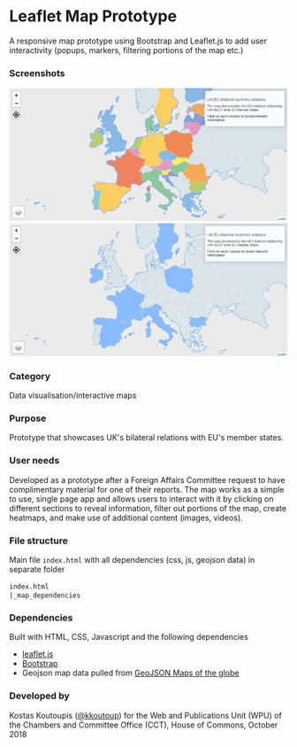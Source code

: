 # Leaflet Map Prototype
A responsive map prototype using Bootstrap and Leaflet.js to add user interactivity (popups, markers, filtering portions of the map etc.)

### Screenshots
![screenshot-1](/screenshots/screenshot-1.JPG)
![screenshot-with-filter-on](/screenshots/screenshot-filter-on.JPG)

### Category
Data visualisation/interactive maps

### Purpose
Prototype that showcases UK's bilateral relations with EU's member states.

### User needs
Developed as a prototype after a Foreign Affairs Committee request to have complimentary material for one of their reports. The map works as a simple to use, single page app and allows users to interact with it by clicking on different sections to reveal information, filter out portions of the map, create heatmaps, and make use of additional content (images, videos).

### File structure
Main file `index.html` with all dependencies (css, js, geojson data) in separate folder
```
index.html
|_map_dependencies
```

### Dependencies
Built with HTML, CSS, Javascript and the following dependencies
- [leaflet.js](https://leafletjs.com/)
- [Bootstrap](https://getbootstrap.com/)
- Geojson map data pulled from [GeoJSON Maps of the globe](https://geojson-maps.ash.ms/)

### Developed by
Kostas Koutoupis ([@kkoutoup](https://github.com/kkoutoup)) for the Web and Publications Unit (WPU) of the Chambers and Committee Office (CCT), House of Commons, October 2018


